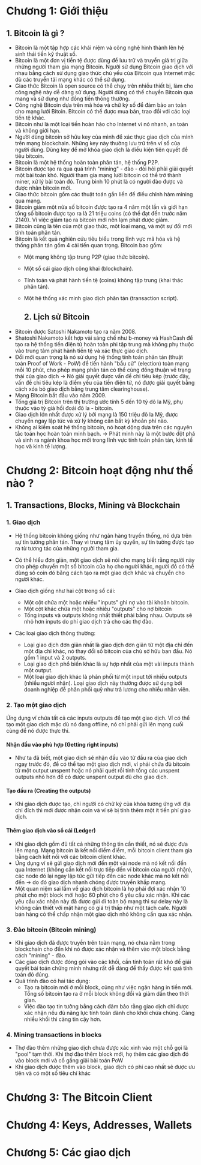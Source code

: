 # Chương 1: Giới thiệu

## 1. Bitcoin là gì ?

- Bitcoin là một tập hợp các khái niệm và công nghệ hình thành lên hệ sinh thái tiền kỹ thuật số.
- Bitcoin là một đơn vị tiền tệ được dùng để lưu trữ và truyền giá trị giữa những người tham gia mạng Bitcoin. Người sử dụng Bitcoin giao dịch với nhau bằng cách sử dụng giao thức chủ yếu của Bitcoin qua Internet mặc dù các truyền tải mạng khác có thể sử dụng.
- Giao thức Bitcoin là open source có thể chạy trên nhiều thiết bị, làm cho công nghệ này dễ dàng sử dụng. Người dùng có thể chuyển Bitcoin qua mang và sử dụng như đồng tiền thông thường.
- Công nghệ Bitcoin dựa trên mã hóa và chữ ký số để đảm bảo an toàn cho mạng lưới Bitoin. Bitcoin có thể được mua bán, trao đổi với các loại tiền tệ khác.
- Bitcoin như là một loại tiền hoàn hảo cho Internet vì nó nhanh, an toàn và không giới hạn.
- Người dùng bitcoin sở hữu key của mình để xác thực giao dịch của mình trên mạng blockchain. Những key này thường lưu trữ trên ví số của người dùng. Dùng key để mở khóa giao dịch là điều kiện tiên quyết để tiêu bitcoin.
- Bitcoin là một hệ thống hoàn toàn phân tán, hệ thống P2P.
- Bitcoin được tạo ra qua quá trình "mining" - đào - đòi hỏi phải giải quyết một bài toán khó. Người tham gia mạng lưới bitcoin  có thể trở thành miner, xử lý bài toán đó. Trung bình 10 phút là có người đào được và được nhân bitcoin mới.
- Giao thức bitcoin gồm các thuật toán gắn liền để điều chỉnh hàm mining qua mạng.
- Bitcoin giảm một nửa số bitcoin được tạo ra 4 năm một lần và giới hạn tổng số  bitcoin được tạo ra là 21 triệu coins (có thể đạt đến trước năm 2140). Vì việc giảm tạo ra bitcoin mới nên lạm phát được giảm.
- Bitcoin cũng là tên của một giao thức, một loại mạng, và một sự đổi mới tính toán phân tán.
- Bitcoin là kết quả nghiên cứu tiêu biểu trong lĩnh vực mã hóa và hệ thống phân tán gồm 4 cải tiến quan trọng. Bitcoin bao gồm: 
  - Một mạng không tập trung P2P (giao thức bitcoin).

  - Một sổ cái giao dịch công khai (blockchain).

  - Tính toán và phát hành tiền tệ (coins) không tập trung (khai thác phân tán).

  - Một hệ thống xác minh giao dịch phân tán (transaction script).

    ## 2. Lịch sử Bitcoin
- Bitcoin được Satoshi Nakamoto tạo ra năm 2008.
- Shatoshi Nakamoto kết hợp vài sáng chế như b-money và HashCash để tạo ra hệ thống tiền điện tử hoàn toàn phi tập trung mà không phụ thuộc vào trung tâm phát hành tiền tệ và xác thực giao dịch.
- Đổi mới quan trọng là nó sử dụng hệ thống tính toán phân tán (thuật toán Proof of Work - PoW) để tiến hành "bầu cử"  (election) toàn mạng mỗi 10 phút, cho phép mạng phân tán có thể cùng đồng thuận về trạng thái của giao dịch -> Nó giải quyết được vấn đề chi tiêu kép (trước đây, vấn đề chi tiêu kép là điểm yếu của tiền điện tử, nó được giải quyết bằng cách xóa bỏ giao dịch bằng trung tâm clearinghouse).
- Mạng Bitcoin bắt đầu vào năm 2009.
- Tổng giá trị Bitcoin trên thị trường ước tính 5 đến 10 tỷ đô la Mỹ, phụ thuộc vào tỷ giá hối đoái đô la - bitcoin.
- Giao dịch lớn nhất được xử lý bởi mạng là 150 triệu đô la Mỹ, được chuyển ngay lập tức và xử lý không cần bất kỳ khoản phí nào.
- Không ai kiểm soát hệ thống bitcoin, nó hoạt dộng dựa trên các nguyên tắc toán học hoàn toàn minh bạch.
-> Phát minh này là một bước đột phá và sinh ra ngành khoa học mới trong lĩnh vực tính toán phân tán, kinh tế học và kinh tế lượng.


# Chương 2: Bitcoin hoạt động như thế nào ?

## 1. Transactions, Blocks, Mining và Blockchain
### 	1. Giao dịch

- Hệ thống bitcoin không giống như ngân hàng truyền thống, nó dựa trên sự tin tưởng phân tán. Thay vì trung tâm ủy quyền, sự tin tưởng được tạo ra từ tương tác của những người tham gia.

- Có thể hiểu đơn giản, một giao dịch sẽ nói cho mạng biết rằng người này cho phép chuyển một số bitcoin của họ cho người khác, người đó có thể dùng số coin đó bằng cách tạo ra một giao dịch khác và chuyển cho người khác.

- Giao dịch giống như hai cột trong sổ cái:
  - Một cột chứa một hoặc nhiều "inputs" ghi nợ vào tài khoản bitcoin.
  - Một cột khác chứa một hoặc nhiều "outputs" cho nợ bitcoin
  - Tổng inputs và outputs không nhất thiết phải bằng nhau. Outputs sẽ nhỏ hơn inputs do phí giao dịch trả cho các thợ đào.

- Các loại giao dịch thông thường: 
  - Loại giao dịch đơn giản nhất là giao dịch đơn giản từ một địa chỉ đến một địa chỉ khác, nó thay đổi số bitcoin của chủ sở hữu ban đầu. Nó gồm 1 input và 2 outputs.
  - Loại giao dịch phổ biến khác là sự hợp nhất của một vài inputs thành một output.
  - Một loại giao dịch khác là phân phối từ một input tới nhiều outputs (nhiều người nhận). Loại giao dịch này thường được sử dụng bới doanh nghiệp để phân phối quỹ như trả lương cho nhiều nhân viên.

### 	2. Tạo một giao dịch

Ứng dụng ví chứa tất cả các inputs outputs để tạo một giao dịch. Ví có thể tạo một giao dịch mặc dù nó đang offline, nó chỉ phải gửi lên mạng cuối cùng để nó được thực thi.

#### Nhận đầu vào phù hợp (Getting right inputs)

- Như ta đã biết, một giao dịch sẽ nhận đầu vào từ đầu ra của giao dịch ngay trước đó, để có thể tạo một giao dịch mới, ví phải chứa đủ bitcoin từ một output unspent hoặc nó phải quét rồi tính tổng các unspent outputs nhỏ hơn để có được unspent output đủ cho giao dịch.

#### Tạo đầu ra (Creating the outputs)

- Khi giao dịch được tạo, chỉ người có chữ ký của khóa tương ứng với địa chỉ đích thì mới được nhận coin và ví sẽ bị tính thêm một ít tiền phí giao dịch.

#### Thêm giao dịch vào sổ cái (Ledger)

- Khi giao dịch gồm đủ tất cả những thông tin cần thiết, nó sẽ được đưa lên mạng. Mạng bitcoin là kết nối điểm điểm, mỗi bitcoin client tham gia bằng cách kết nối với các bitcoin client khác.
- Ứng dụng ví sẽ gửi giao dịch mới đến một vài node mà nó kết nối đến qua Internet (không cần kết nối trực tiếp đến ví bitcoin của người nhận), các node đó lại ngay lập tức gửi tiếp đến các node khác mà nó kết nối đến -> do đó giao dịch nhanh chóng được truyền khắp mạng. 
- Một quan niệm sai lầm về giao dịch bitcoin là họ phải đợi xác nhận 10 phút cho một block mới hoặc 60 phút cho 6 yêu cầu xác nhận. Khi các yêu cầu xác nhận này đã được gửi đi toàn bộ mạng thì sự delay này là không cần thiết với mặt hàng có giá trị thấp như một tách cafe. Người bán hàng có thể chấp nhận một giao dịch nhỏ không cần qua xác nhận.
###		3. Đào bitcoin (Bitcoin mining)
- Khi giao dịch đã được truyền trên toàn mạng, nó chưa nằm trong blockchain cho đến khi nó được xác nhận và thêm vào một block bằng cách "mining" - đào.
- Các giao dịch được đóng gói vào các khối, cần tính toán rất khó để giải quyết bài toán chứng minh nhưng rất dễ dàng để thấy được kết quả tính toán đó đúng.
- Quá trình đào có hai tác dụng: 
	- Tạo ra bitcoin mới ở mỗi block, cũng như việc ngân hàng in tiền mới. Tổng số bitcoin tạo ra ở mỗi block không đổi và giảm dần theo thời gian.
	- Việc đào tạo tin tưởng bằng cách đảm bảo rằng giao dịch chỉ được xác nhận nếu đủ năng lực tính toán dành cho khối chứa chúng. Càng nhiều khối thì càng tin cậy hơn.
###		4. Mining transactions in blocks
- Thợ đào thêm những giao dịch chưa được xác xinh vào một chỗ gọi là "pool" tạm thời. Khi thợ đào thêm block mới, họ thêm các giao dịch đó vào block mới và cố gắng giải bài toán PoW
- Khi giao dịch được thêm vào block, giao dịch có phí cao nhất sẽ được ưu tiên và có một số tiêu chí khác
# Chương 3: The Bitcoin Client

# Chương 4: Keys, Addresses, Wallets

# Chương 5: Các giao dịch


